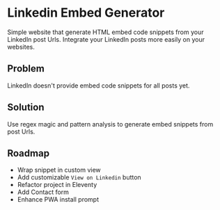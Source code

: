# Linkedin Embed Generator

Simple website that generate HTML embed code snippets from your LinkedIn post Urls. 
Integrate your LinkedIn posts more easily on your websites.

## Problem

LinkedIn doesn't provide embed code snippets for all posts yet.

## Solution

Use regex magic and pattern analysis to generate embed snippets from post Urls.

## Roadmap

- Wrap snippet in custom view
- Add customizable `View on Linkedin` button
- Refactor project in Eleventy
- Add Contact form
- Enhance PWA install prompt
